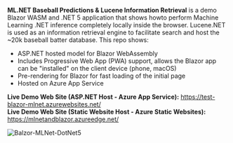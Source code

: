 **ML.NET Baseball Predictions & Lucene Information Retrieval**
is a demo Blazor WASM and .NET 5 application that shows howto perform Machine Learning .NET inference completely locally inside the browser. Lucene.NET is used as an information retrieval engine to facilitate search and host the ~20k baseball batter database. This repo shows:
* ASP.NET hosted model for Blazor WebAssembly
* Includes Progressive Web App (PWA) support, allows the Blazor app can be "installed" on the client device (phone, macOS)
* Pre-rendering for Blazor for fast loading of the initial page
* Hosted on Azure App Service

**Live Demo Web Site (ASP.NET Host - Azure App Service):** https://test-blazor-mlnet.azurewebsites.net/  
**Live Demo Web Site (Static Website Host - Azure Static Websites):** https://mlnetandblazor.azureedge.net/

![Balzor-MLNet-DotNet5](https://github.com/bartczernicki/Test-Blazor-MLNet/raw/master/AppScreenShot.png)
